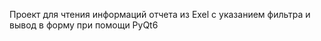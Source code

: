 <p>Проект для чтения информаций отчета из Exel с указанием фильтра и вывод в форму при помощи PyQt6 </p>